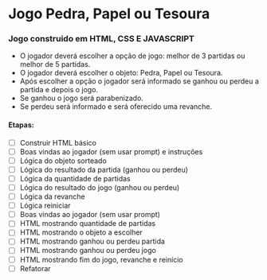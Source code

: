 # Jogo Pedra, Papel ou Tesoura

### Jogo construido em HTML, CSS E JAVASCRIPT
- O jogador deverá escolher a opção de jogo: melhor de 3 partidas ou melhor de 5 partidas.
- O jogador deverá escolher o objeto: Pedra, Papel ou Tesoura.
- Após escolher a opção o jogador será informado se ganhou ou perdeu a partida e depois o jogo.
- Se ganhou o jogo será parabenizado.
- Se perdeu será informado e será oferecido uma revanche.

#### Etapas:
- [ ] Construir HTML básico
- [ ] Boas vindas ao jogador (sem usar prompt) e instruções
- [ ] Lógica do objeto sorteado
- [ ] Lógica do resultado da partida (ganhou ou perdeu)
- [ ] Lógica da quantidade de partidas
- [ ] Lógica do resultado do jogo (ganhou ou perdeu)
- [ ] Lógica da revanche
- [ ] Lógica reiniciar
- [ ] Boas vindas ao jogador (sem usar prompt)
- [ ] HTML mostrando quantidade de partidas
- [ ] HTML mostrando o objeto a escolher
- [ ] HTML mostrando ganhou ou perdeu partida
- [ ] HTML mostrando ganhou ou perdeu jogo
- [ ] HTML mostrando fim do jogo, revanche e reinício
- [ ] Refatorar